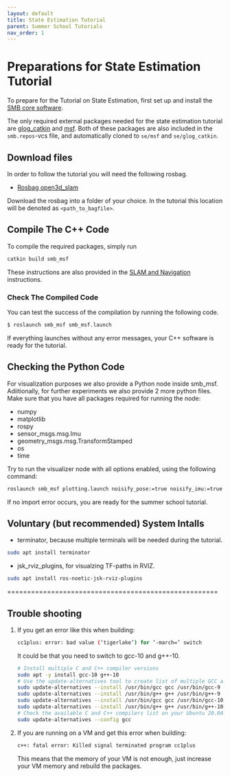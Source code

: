 ```yaml
---
layout: default
title: State Estimation Tutorial
parent: Summer School Tutorials
nav_order: 1
---
```


# Preparations for State Estimation Tutorial
To prepare for the Tutorial on State Estimation, first set up and install the [SMB core software](../core-software/installation_core.md).

The only required external packages needed for the state estimation tutorial are [glog_catkin](https://github.com/ethz-asl/glog_catkin.git) and [msf](https://github.com/leggedrobotics/ethzasl_msf.git). 
Both of these packages are also included in the `smb.repos`-vcs file, and automatically cloned to `se/msf` and `se/glog_catkin`.

## Download files
In order to follow the tutorial you will need the following rosbag.
  - [Rosbag open3d_slam](https://drive.google.com/file/d/1gAd003PUeShhxGQ9vYmos0VUboqeL933/view?usp=sharing)

Download the rosbag into a folder of your choice. In the tutorial this location will be denoted as `<path_to_bagfile>`.

## Compile The C++ Code
To compile the required packages, simply run
```bash
catkin build smb_msf
```
These instructions are also provided in the [SLAM and Navigation](../core-software/autonomy_software.md) instructions.

### Check The Compiled Code
You can test the success of the compilation by running the following code.

```bash
$ roslaunch smb_msf smb_msf.launch
```
If everything launches without any error messages, your C++ software is ready for the tutorial.

## Checking the Python Code
For visualization purposes we also provide a Python node inside smb_msf. Adiitionally, for further experiments we also provide 2 more python files.
Make sure that you have all packages required for running the node:
* numpy
* matplotlib
* rospy
* sensor_msgs.msg.Imu
* geometry_msgs.msg.TransformStamped
* os
* time

Try to run the visualizer node with all options enabled, using the following command:
```bash
roslaunch smb_msf plotting.launch noisify_pose:=true noisify_imu:=true
```
If no import error occurs, you are ready for the summer school tutorial.

## Voluntary (but recommended) System Intalls
* terminator, because multiple terminals will be needed during the tutorial.
```bash
sudo apt install terminator
```
* jsk_rviz_plugins, for visualzing TF-paths in RVIZ.
```bash
sudo apt install ros-noetic-jsk-rviz-plugins
```

=====================================================

## Trouble shooting

1. If you get an error like this when building:

   ```bash
   cc1plus: error: bad value (‘tigerlake’) for ‘-march=’ switch
   ```

   It could be that you need to switch to gcc-10 and g++-10.

   ```bash
   # Install multiple C and C++ compiler versions
   sudo apt -y install gcc-10 g++-10
   # Use the update-alternatives tool to create list of multiple GCC and G++ compiler alternatives
   sudo update-alternatives --install /usr/bin/gcc gcc /usr/bin/gcc-9 9
   sudo update-alternatives --install /usr/bin/g++ g++ /usr/bin/g++-9 9
   sudo update-alternatives --install /usr/bin/gcc gcc /usr/bin/gcc-10 10
   sudo update-alternatives --install /usr/bin/g++ g++ /usr/bin/g++-10 10
   # Check the available C and C++ compilers list on your Ubuntu 20.04 system and select desired version by entering relevant selection number
   sudo update-alternatives --config gcc
   ```

2. If you are running on a VM and get this error when building:

   ```bash
   c++: fatal error: Killed signal terminated program cc1plus
   ```

   This means that the memory of your VM is not enough, just increase your VM memory and rebuild the packages.
